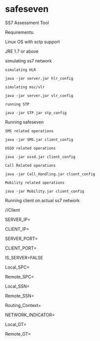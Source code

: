 # safeseven
SS7 Assessment Tool


Requirements:

Linux OS with sctp support

JRE 1.7 or above




simulating ss7 network 

	simulating HLR
	
	java -jar server.jar hlr_config
	
	simulating msc/vlr
	
	java -jar server.jar vlr_config
	
	running STP 
	
	java -jar STP.jar stp_config
	


Running safeseven

	SMS related operations
	
	java -jar SMS.jar client_config
	
	USSD related operations
	
	java -jar ussd.jar client_config
	
	Call Related operations
	
	java -jar Call_Handling.jar client_config
	
	Mobility related operations
	
	java -jar Mobility.jar client_config
	

Running client on actual ss7 network

//Client 

SERVER_IP=<IP of STP you are connecting to>

CLIENT_IP=<IP address provisioned for you in STP>

SERVER_PORT=<STP port>

CLIENT_PORT=<client provisioned port>

IS_SERVER=FALSE <should be always false>

Local_SPC=<point code assigned to you>

Remote_SPC=<point code of STP>

Local_SSN=<local ssn>

Remote_SSN=<remote ssn>

Routing_Context=<routing context assigned to you by STP>

NETWORK_INDICATOR=<Network indicator>

Local_GT=<Local global title assigned to you>

Remote_GT=<remote Global title you are testing>

	

